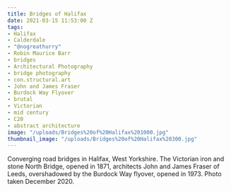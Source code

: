 ```yaml
---
title: Bridges of Halifax
date: 2021-03-15 11:53:00 Z
tags:
- Halifax
- Calderdale
- "@nogreathurry"
- Robin Maurice Barr
- bridges
- Architectural Photography
- bridge photography
- con.structural.art
- John and James Fraser
- Burdock Way Flyover
- brutal
- Victorian
- mid century
- C20
- abstract architecture
image: "/uploads/Bridges%20of%20Halifax%201000.jpg"
thumbnail_image: "/uploads/Bridges%20of%20Halifax%20300.jpg"
---
```


Converging road bridges in Halifax, West Yorkshire. The Victorian iron and stone North Bridge, opened in 1871, architects John and James Fraser of Leeds, overshadowed by the Burdock Way flyover, opened in 1973. Photo taken December 2020.